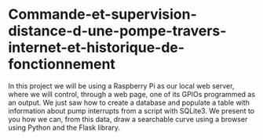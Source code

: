 # Commande-et-supervision-distance-d-une-pompe-travers-internet-et-historique-de-fonctionnement 
In this project we will be using a Raspberry Pi as our local web server, where we will control, through a web page, one of its GPIOs programmed as an output. We just saw how to create a database and populate a table with information about pump interrupts from a script with SQLite3. We present to you how we can, from this data, draw a searchable curve using a browser using Python and the Flask library.
